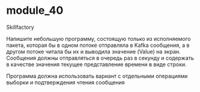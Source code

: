 # module_40
Skillfactory

Напишите небольшую программу, состоящую только из исполняемого пакета, которая бы в одном потоке отправляла в Kafka сообщения, а в другом потоке читала бы их и выводила значение (Value) на экран. Сообщения должны отправляться в очередь раз в секунду и содержать в качестве значения текущее представление времени в виде строки.

Программа должна использовать вариант с отдельными операциями выборки и подтверждения чтения сообщения
